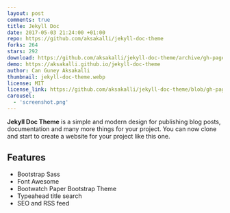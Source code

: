```yaml
---
layout: post
comments: true
title: Jekyll Doc
date: 2017-05-03 21:24:00 +01:00
repo: https://github.com/aksakalli/jekyll-doc-theme
forks: 264
stars: 292
download: https://github.com/aksakalli/jekyll-doc-theme/archive/gh-pages.zip
demo: https://aksakalli.github.io/jekyll-doc-theme
author: Can Guney Aksakalli
thumbnail: jekyll-doc-theme.webp
license: MIT
license_link: https://github.com/aksakalli/jekyll-doc-theme/blob/gh-pages/LICENSE
carousel:
  - 'screenshot.png'
---
```


**Jekyll Doc Theme** is a simple and modern design for publishing blog posts, documentation and many more things for your project.
You can now clone and start to create a website for your project like this one.

## Features

* Bootstrap Sass
* Font Awesome
* Bootwatch Paper Bootstrap Theme
* Typeahead title search
* SEO and RSS feed
